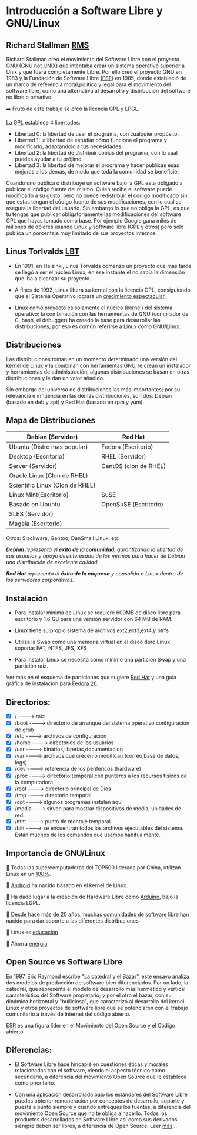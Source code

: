 # Introducción a Software Libre y GNU/Linux 

## Richard Stallman [RMS](https://en.wikipedia.org/wiki/Richard_Stallman#/media/File:NicoBZH_-_Richard_Stallman_(by-sa)_(10).jpg) 

Richard Stallman creó el movimiento del Software Libre con el proyecto [GNU](https://www.gnu.org/) (GNU not UNIX) que intentaba crear un sistema operativo superior a Unix y que fuera completamente Libre.
Por ello creó el proyecto GNU en 1983 y la Fundación de Software Libre [(FSF](http://www.fsf.org/ )) en 1985, donde estableció de un marco de referencia moral,político y legal para el movimiento del software libre, como una alternativa al desarrollo y distribución del software no libre o privativo.

:arrow_right: Fruto de este trabajo se creó la licencia GPL y LPGL. 

La [GPL](https://www.gnu.org/licenses/) establece 4 libertades: 

* Libertad 0: la libertad de usar el programa, con cualquier propósito. 
* Libertad 1: la libertad de estudiar cómo funciona el programa y modificarlo, adaptándolo a tus necesidades. 
* Libertad 2: la libertad de distribuir copias del programa, con lo cual puedes ayudar a tu prójimo. 
* Libertad 3: la libertad de mejorar el programa y hacer públicas esas mejoras a los demás, de modo que toda la comunidad se beneficie.

Cuando uno publica o distribuye un software bajo la GPL esta obligado a publicar el código fuente del mismo. Quien recibe el software puede modificarlo a su gusto; pero no puede redistribuir el código modificado sin que estas tengan el código fuente de sus modificaciones, con lo cual se asegura la libertad del usuario. 
Sin embargo lo que no obliga la GPL, es que tu tengas que publicar obligatoriamente las modificaciones del software GPL que hayas tomado como base. 
Por ejemplo Google gana miles de millones de dólares usando Linux y software libre (GPL y otros) pero solo publica un porcentaje muy limitado de sus proyectos internos. 


## Linus Torlvalds [LBT](https://en.wikipedia.org/wiki/Linus_Torvalds#/media/File:Linus_Torvalds.jpeg)

- En 1991, en Helsinki, Linus Torvalds comenzó un proyecto que más tarde se llegó a ser el núcleo Linux; en ese instante el no sabía la dimensión que iba a alcanzar su proyecto. 

- A fines de 1992, Linux libera su kernel con la licencia GPL, consiguiendo que el Sistema Operativo lograra un [crecimiento espectacular](https://www.youtube.com/watch?v=sujZg7jwKdk).

- Linux como proyecto es solamente el núcleo (kernel) del sistema operativo; la combinación con las herramientas de GNU (compilador de C, bash, el debugger) ha creado la base para desarrollar las distribuciones; por eso es común referirse a Linux como GNU/Linux. 

## Distribuciones
  
Las distribuciones toman en un momento determinado una versión del kernel de Linux y la combinan con herramientas GNU, le crean un instalador y herramientas de administración, algunas distribuciones se basan en otras distribuciones y le dan un valor añadido. 

Sin embargo del universo de distribuciones las más importantes; por su relevancia e influencia en las demás distribuciones, son dos: 
Debian (basado en deb y apt) y Red Hat (basado en rpm y yum). 

## Mapa de Distribuciones 

 Debian (Servidor)           | Red Hat
 ----------------------------|-------------------------------
 Ubuntu (Distro mas popular) | Fedora (Escritorio)
 Desktop (Escritorio) | RHEL (Servidor)
 Server (Servidor) | CentOS (clon de RHEL)
  | Oracle Linux (Clon de RHEL)
  | Scientific Linux (Clon de RHEL)
 Linux Mint(Escritorio) | SuSE
 Basado en Ubuntu | OpenSuSE (Escritorio)
  | SLES (Servidor)
  | Mageia (Escritorio)

Otros: Slackware, Gentoo, DanSmall Linux, etc 

_**Debian** representa el **éxito de la comunidad**, garantizando la libertad de sus usuarios y apoyo desinteresado de los mismos para hacer de Debian una distribución de excelente calidad._ 

_**Red Hat** representa el **éxito de la empresa** y consolida a Linux dentro de los servidores corporativos._

## Instalación

* Para instalar mínima de Linux se requiere 600MB de disco libre para escritorio y 1.6 GB para una versión servidor con 64 MB de RAM.

* Linux tiene su propio sistema de archivos ext2,ext3,ext4,y btrfs 

* Utiliza la Swap como una memoria virtual en el disco duro Linux soporta: FAT, NTFS, JFS, XFS 

* Para instalar Linux se necesita como mínimo una particion Swap y una partición raíz. 

Ver más en el esquema de particiones que sugiere [Red Hat](https://access.redhat.com/documentation/es-es/red_hat_enterprise_linux/6/html/installation_guide/s2-diskpartrecommend-x86) y una guía gráfica de instalación para [Fedora 26](https://lleksah.wordpress.com/2017/09/25/switching-from-ubuntu-to-fedora/).


## Directorios: 

- [x] / ----> raiz 
- [x] /boot ----> directorio de arranque del sistema operativo configuración de grub 
- [x] /etc  ----> archivos de configuración 
- [x] /home ----> directorios de los usuarios 
- [x] /usr ----> binarios,librerías,documentacion 
- [x] /var ----> archivos que crecen o modifican (correo,base de datos, logs) 
- [x] /dev ----> referencia de los perifericos (hardware) 
- [x] /proc ----> directorio temporal con punteros a los recursos fisicos de la computadora 
- [x] /root ----> directorio principal de Dios 
- [x] /tmp ----> directorio temporal 
- [x] /opt ----> algunos programas instalan aquí 
- [x] /media---> sirven para mostrar dispositivos de media, unidades de red. 
- [x] /mnt ----> punto de montaje temporal
- [x] /bin ----> se encuentran todos los archivos ejecutables del sistema. Están muchos de los comandos que usamos habitualmente.

## Importancia de GNU/Linux

:penguin: Todas las supercomputadoras del TOP500 liderada por China, utilizan Linux en un [100%](https://www.top500.org/statistics/details/osfam/1).

:penguin: [Android](https://en.wikipedia.org/wiki/Android_(operating_system)) ha nacido basado en el kernel de Linux.

:penguin: Ha dado lugar a la creación de Hardware Libre como [Arduino](https://www.arduino.cc/en/Main/FAQ#toc2), bajo la licencia LGPL.

:penguin: Desde hace más de 20 años, muchas [comunidades de software libre](http://www.linux-magazine.com/Online/Blogs/Off-the-Beat-Bruce-Byfield-s-Blog/What-makes-for-a-community-distribution
) han nacido para dar soporte a las diferentes distribuciones

:penguin: Linux es [educación](https://opensource.com/education/14/9/linux-education-public-school)

:penguin: Ahorra [energía](http://linrunner.de/en/tlp/docs/tlp-linux-advanced-power-management.html)

## Open Source vs Software Libre

En 1997, Eric Raymond escribe "La catedral y el Bazar", este ensayo analiza dos modelos de producción de software bien diferenciados. Por un lado, la catedral, que representa el modelo de desarrollo más hermético y vertical característico del Software propietario; y por el otro el bazar, con su dinámica horizontal y "bulliciosa", que caracterizó al desarrollo del kernel Linux y otros proyectos de software libre que se potenciaron con el trabajo comunitario a través de Internet del código abierto.

[ESR](https://es.wikipedia.org/wiki/Eric_S._Raymond) es una figura líder en el Movimiento del Open Source y el Código abierto.

## Diferencias:

- El Software Libre hace hincapié en cuestiones éticas y morales relacionadas con el software, viendo el aspecto técnico como secundario, a diferencia del movimiento Open Source que lo establece como prioritario. 

- Con una aplicación desarrollada bajo los estándares del Software Libre puedes obtener remuneración por conceptos de desarrollo, soporte y puesta a punto siempre y cuando entregues los fuentes, a diferencia del movimiento Open Source que no te obliga a hacerlo. Todos los productos desarrollados en Software Libre así como sus derivados siempre deben ser libres, a diferencia de Open Source. Leer [más](https://hipertextual.com/archivo/2014/05/diferencias-software-libre-y-open-source/)...
 
